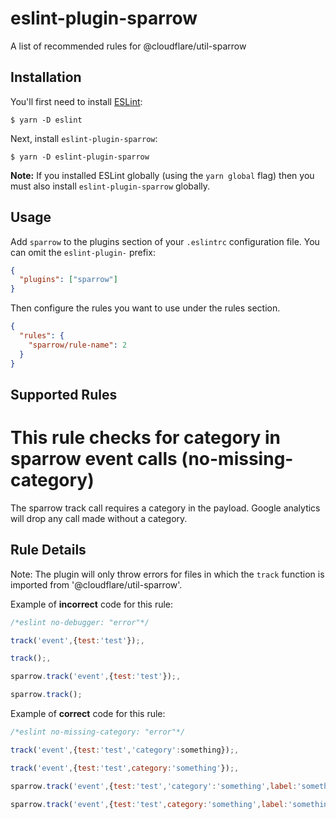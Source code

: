 # eslint-plugin-sparrow

A list of recommended rules for @cloudflare/util-sparrow

## Installation

You'll first need to install [ESLint](http://eslint.org):

```
$ yarn -D eslint
```

Next, install `eslint-plugin-sparrow`:

```
$ yarn -D eslint-plugin-sparrow
```

**Note:** If you installed ESLint globally (using the `yarn global` flag) then
you must also install `eslint-plugin-sparrow` globally.

## Usage

Add `sparrow` to the plugins section of your `.eslintrc` configuration file. You
can omit the `eslint-plugin-` prefix:

```json
{
  "plugins": ["sparrow"]
}
```

Then configure the rules you want to use under the rules section.

```json
{
  "rules": {
    "sparrow/rule-name": 2
  }
}
```

## Supported Rules

# This rule checks for category in sparrow event calls (no-missing-category)

The sparrow track call requires a category in the payload. Google analytics will
drop any call made without a category.

## Rule Details

Note: The plugin will only throw errors for files in which the `track` function is imported from '@cloudflare/util-sparrow'. 

Example of **incorrect** code for this rule:

```js
/*eslint no-debugger: "error"*/

track('event',{test:'test'});,

track();,

sparrow.track('event',{test:'test'});,

sparrow.track();
```

Example of **correct** code for this rule:

```js
/*eslint no-missing-category: "error"*/

track('event',{test:'test','category':something});,

track('event',{test:'test',category:'something'});,

sparrow.track('event',{test:'test','category':'something',label:'something'});,

sparrow.track('event',{test:'test',category:'something',label:'something'});
```
